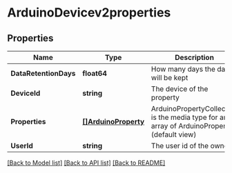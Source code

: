 # ArduinoDevicev2properties

## Properties

Name | Type | Description | Notes
------------ | ------------- | ------------- | -------------
**DataRetentionDays** | **float64** | How many days the data will be kept | 
**DeviceId** | **string** | The device of the property | 
**Properties** | [**[]ArduinoProperty**](ArduinoProperty.md) | ArduinoPropertyCollection is the media type for an array of ArduinoProperty (default view) | 
**UserId** | **string** | The user id of the owner | 

[[Back to Model list]](../README.md#documentation-for-models) [[Back to API list]](../README.md#documentation-for-api-endpoints) [[Back to README]](../README.md)


